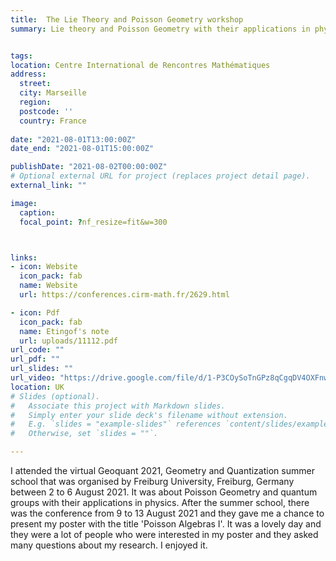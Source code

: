 ```yaml
---
title:  The Lie Theory and Poisson Geometry workshop
summary: Lie theory and Poisson Geometry with their applications in physics, Marseille, France, 10 - 14 January 2022.


tags:
location: Centre International de Rencontres Mathématiques
address:
  street: 
  city: Marseille
  region: 
  postcode: ''
  country: France
  
date: "2021-08-01T13:00:00Z"
date_end: "2021-08-01T15:00:00Z"

publishDate: "2021-08-02T00:00:00Z"
# Optional external URL for project (replaces project detail page).
external_link: ""

image:
  caption: 
  focal_point: ?nf_resize=fit&w=300



links:
- icon: Website
  icon_pack: fab
  name: Website 
  url: https://conferences.cirm-math.fr/2629.html

- icon: Pdf
  icon_pack: fab
  name: Etingof's note
  url: uploads/11112.pdf
url_code: ""
url_pdf: ""
url_slides: ""
url_video: "https://drive.google.com/file/d/1-P3COySoTnGPz8qCgqDV4OXFnwCdbX9_/view?usp=sharing"
location: UK
# Slides (optional).
#   Associate this project with Markdown slides.
#   Simply enter your slide deck's filename without extension.
#   E.g. `slides = "example-slides"` references `content/slides/example-slides.md`.
#   Otherwise, set `slides = ""`.

---
```

I attended the virtual Geoquant 2021, Geometry and Quantization summer school that was organised by Freiburg University, Freiburg, Germany between 2 to 6 August 2021. It was about Poisson Geometry and quantum groups with their applications in physics.
After the summer school, there was the conference from 9 to 13 August 2021 and they gave me a chance to present my poster with the title 'Poisson Algebras I'. It was a lovely day and they were a lot of people who were interested in my poster and they asked many questions about my research. I enjoyed it.
